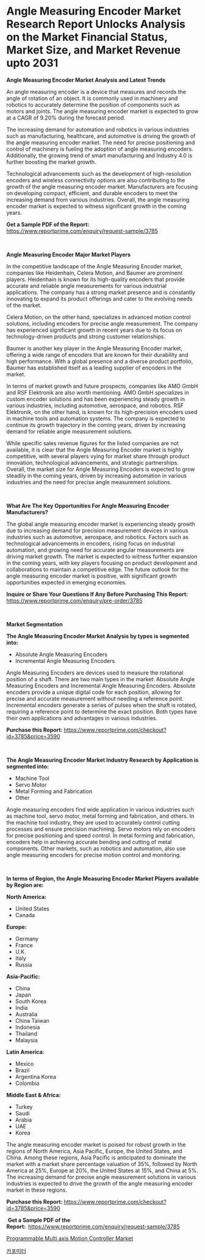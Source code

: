 <p><h1>Angle Measuring Encoder Market Research Report Unlocks Analysis on the Market Financial Status, Market Size, and Market Revenue upto 2031</h1></p><p><strong>Angle Measuring Encoder Market Analysis and Latest Trends</strong></p>
<p><p>An angle measuring encoder is a device that measures and records the angle of rotation of an object. It is commonly used in machinery and robotics to accurately determine the position of components such as motors and joints. The angle measuring encoder market is expected to grow at a CAGR of 9.20% during the forecast period.</p><p>The increasing demand for automation and robotics in various industries such as manufacturing, healthcare, and automotive is driving the growth of the angle measuring encoder market. The need for precise positioning and control of machinery is fueling the adoption of angle measuring encoders. Additionally, the growing trend of smart manufacturing and Industry 4.0 is further boosting the market growth.</p><p>Technological advancements such as the development of high-resolution encoders and wireless connectivity options are also contributing to the growth of the angle measuring encoder market. Manufacturers are focusing on developing compact, efficient, and durable encoders to meet the increasing demand from various industries. Overall, the angle measuring encoder market is expected to witness significant growth in the coming years.</p></p>
<p><strong>Get a Sample PDF of the Report:&nbsp;</strong> <a href="https://www.reportprime.com/enquiry/request-sample/3785">https://www.reportprime.com/enquiry/request-sample/3785</a></p>
<p>&nbsp;</p>
<p><strong>Angle Measuring Encoder Major Market Players</strong></p>
<p><p>In the competitive landscape of the Angle Measuring Encoder market, companies like Heidenhain, Celera Motion, and Baumer are prominent players. Heidenhain is known for its high-quality encoders that provide accurate and reliable angle measurements for various industrial applications. The company has a strong market presence and is constantly innovating to expand its product offerings and cater to the evolving needs of the market.</p><p>Celera Motion, on the other hand, specializes in advanced motion control solutions, including encoders for precise angle measurement. The company has experienced significant growth in recent years due to its focus on technology-driven products and strong customer relationships.</p><p>Baumer is another key player in the Angle Measuring Encoder market, offering a wide range of encoders that are known for their durability and high performance. With a global presence and a diverse product portfolio, Baumer has established itself as a leading supplier of encoders in the market.</p><p>In terms of market growth and future prospects, companies like AMO GmbH and RSF Elektronik are also worth mentioning. AMO GmbH specializes in custom encoder solutions and has been experiencing steady growth in various industries, including automotive, aerospace, and robotics. RSF Elektronik, on the other hand, is known for its high-precision encoders used in machine tools and automation systems. The company is expected to continue its growth trajectory in the coming years, driven by increasing demand for reliable angle measurement solutions.</p><p>While specific sales revenue figures for the listed companies are not available, it is clear that the Angle Measuring Encoder market is highly competitive, with several players vying for market share through product innovation, technological advancements, and strategic partnerships. Overall, the market size for Angle Measuring Encoders is expected to grow steadily in the coming years, driven by increasing automation in various industries and the need for precise angle measurement solutions.</p></p>
<p>&nbsp;</p>
<p><strong>What Are The Key Opportunities For Angle Measuring Encoder Manufacturers?</strong></p>
<p><p>The global angle measuring encoder market is experiencing steady growth due to increasing demand for precision measurement devices in various industries such as automotive, aerospace, and robotics. Factors such as technological advancements in encoders, rising focus on industrial automation, and growing need for accurate angular measurements are driving market growth. The market is expected to witness further expansion in the coming years, with key players focusing on product development and collaborations to maintain a competitive edge. The future outlook for the angle measuring encoder market is positive, with significant growth opportunities expected in emerging economies.</p></p>
<p><strong>Inquire or Share Your Questions If Any Before Purchasing This Report:</strong> <a href="https://www.reportprime.com/enquiry/pre-order/3785">https://www.reportprime.com/enquiry/pre-order/3785</a></p>
<p>&nbsp;</p>
<p><strong>Market Segmentation</strong></p>
<p><strong>The Angle Measuring Encoder Market Analysis by types is segmented into:</strong></p>
<p><ul><li>Absolute Angle Measuring Encoders</li><li>Incremental Angle Measuring Encoders</li></ul></p>
<p><p>Angle Measuring Encoders are devices used to measure the rotational position of a shaft. There are two main types in the market: Absolute Angle Measuring Encoders and Incremental Angle Measuring Encoders. Absolute encoders provide a unique digital code for each position, allowing for precise and accurate measurement without needing a reference point. Incremental encoders generate a series of pulses when the shaft is rotated, requiring a reference point to determine the exact position. Both types have their own applications and advantages in various industries.</p></p>
<p><strong>Purchase this Report:&nbsp;</strong><a href="https://www.reportprime.com/checkout?id=3785&price=3590">https://www.reportprime.com/checkout?id=3785&price=3590</a></p>
<p>&nbsp;</p>
<p><strong>The Angle Measuring Encoder Market Industry Research by Application is segmented into:</strong></p>
<p><ul><li>Machine Tool</li><li>Servo Motor</li><li>Metal Forming and Fabrication</li><li>Other</li></ul></p>
<p><p>Angle measuring encoders find wide application in various industries such as machine tool, servo motor, metal forming and fabrication, and others. In the machine tool industry, they are used to accurately control cutting processes and ensure precision machining. Servo motors rely on encoders for precise positioning and speed control. In metal forming and fabrication, encoders help in achieving accurate bending and cutting of metal components. Other markets, such as robotics and automation, also use angle measuring encoders for precise motion control and monitoring.</p></p>
<p>&nbsp;</p>
<p><strong>In terms of Region, the Angle Measuring Encoder Market Players available by Region are:</strong></p>
<p>
    <p> <strong> North America: </strong>
        <ul>
            <li>United States</li>
            <li>Canada</li>
        </ul>
        </p> 
    <p> <strong> Europe: </strong>
        <ul>
            <li>Germany</li>
            <li>France</li>
            <li>U.K.</li>
            <li>Italy</li>
            <li>Russia</li>
        </ul>
        </p> 
    <p> <strong> Asia-Pacific: </strong>
        <ul>
            <li>China</li>
            <li>Japan</li>
            <li>South Korea</li>
            <li>India</li>
            <li>Australia</li>
            <li>China Taiwan</li>
            <li>Indonesia</li>
            <li>Thailand</li>
            <li>Malaysia</li>
        </ul>
        </p> 
    <p> <strong> Latin America: </strong>
        <ul>
            <li>Mexico</li>
            <li>Brazil</li>
            <li>Argentina Korea</li>
            <li>Colombia</li>
        </ul>
        </p> 
    <p> <strong> Middle East & Africa: </strong>
        <ul>
            <li>Turkey</li>
            <li>Saudi</li>
            <li>Arabia</li>
            <li>UAE</li>
            <li>Korea</li>
        </ul>
    </p>
    </p>
<p><p>The angle measuring encoder market is poised for robust growth in the regions of North America, Asia Pacific, Europe, the United States, and China. Among these regions, Asia Pacific is anticipated to dominate the market with a market share percentage valuation of 35%, followed by North America at 25%, Europe at 20%, the United States at 15%, and China at 5%. The increasing demand for precise angle measurement solutions in various industries is expected to drive the growth of the angle measuring encoder market in these regions.</p></p>
<p><strong>Purchase this Report: </strong><a href="https://www.reportprime.com/checkout?id=3785&price=3590">https://www.reportprime.com/checkout?id=3785&price=3590</a></p>
<p>&nbsp;<strong>Get a Sample PDF of the Report:&nbsp;&nbsp;</strong><a href="https://www.reportprime.com/enquiry/request-sample/3785">https://www.reportprime.com/enquiry/request-sample/3785</a></p>
<p><strong></strong></p>
<p><p><a href="https://github.com/brentleyjimmiealvaradoz4l1rea/Market-Research-Report-List-1/blob/main/programmable-multi-axis-motion-controller-market.md">Programmable Multi axis Motion Controller Market</a></p><p><a href="https://github.com/qpfbabw35734906/Market-Research-Report-List-1/blob/main/764325513769.md">카포미터</a></p></p>